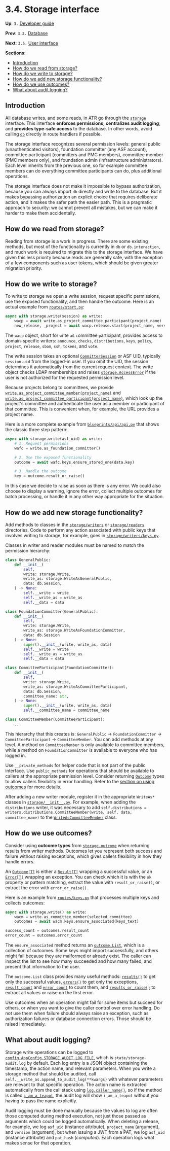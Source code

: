 # 3.4. Storage interface

**Up**: `3.` [Developer guide](developer-guide)

**Prev**: `3.3.` [Database](database)

**Next**: `3.5.` [User interface](user-interface)

**Sections**:

* [Introduction](#introduction)
* [How do we read from storage?](#how-do-we-read-from-storage)
* [How do we write to storage?](#how-do-we-write-to-storage)
* [How do we add new storage functionality?](#how-do-we-add-new-storage-functionality)
* [How do we use outcomes?](#how-do-we-use-outcomes)
* [What about audit logging?](#what-about-audit-logging)

## Introduction

All database writes, and some reads, in ATR go through the [`storage`](/ref/atr/storage/__init__.py) interface. This interface **enforces permissions**, **centralizes audit logging**, and **provides type-safe access** to the database. In other words, avoid calling [`db`](/ref/atr/db/__init__.py) directly in route handlers if possible.

The storage interface recognizes several permission levels: general public (unauthenticated visitors), foundation committer (any ASF account), committee participant (committers and PMC members), committee member (PMC members only), and foundation admin (infrastructure administrators). Each level inherits from the previous one, so for example committee members can do everything committee participants can do, plus additional operations.

The storage interface does not make it impossible to bypass authorization, because you can always import `db` directly and write to the database. But it makes bypassing authorization an explicit choice that requires deliberate action, and it makes the safer path the easier path. This is a pragmatic approach to security: we cannot prevent all mistakes, but we can make it harder to make them accidentally.

## How do we read from storage?

Reading from storage is a work in progress. There are some existing methods, but most of the functionality is currently in `db` or `db.interaction`, and much work is required to migrate this to the storage interface. We have given this less priority because reads are generally safe, with the exception of a few components such as user tokens, which should be given greater migration priority.

## How do we write to storage?

To write to storage we open a write session, request specific permissions, use the exposed functionality, and then handle the outcome. Here is an actual example from [`routes/start.py`](/ref/atr/routes/start.py):

```python
async with storage.write(session) as write:
    wacp = await write.as_project_committee_participant(project_name)
    new_release, _project = await wacp.release.start(project_name, version)
```

The `wacp` object, short for `w`rite `a`s `c`ommittee `p`articipant, provides access to domain-specific writers: `announce`, `checks`, `distributions`, `keys`, `policy`, `project`, `release`, `sbom`, `ssh`, `tokens`, and `vote`.

The write session takes an optional [`CommitterSession`](/ref/atr/route.py:CommitterSession) or ASF UID, typically `session.uid` from the logged-in user. If you omit the UID, the session determines it automatically from the current request context. The write object checks LDAP memberships and raises [`storage.AccessError`](/ref/atr/storage/__init__.py:AccessError) if the user is not authorized for the requested permission level.

Because projects belong to committees, we provide [`write.as_project_committee_member(project_name)`](/ref/atr/storage/__init__.py:as_project_committee_member) and [`write.as_project_committee_participant(project_name)`](/ref/atr/storage/__init__.py:as_project_committee_participant), which look up the project's committee and authenticate the user as a member or participant of that committee. This is convenient when, for example, the URL provides a project name.

Here is a more complete example from [`blueprints/api/api.py`](/ref/atr/blueprints/api/api.py) that shows the classic three step pattern:

```python
async with storage.write(asf_uid) as write:
    # 1. Request permissions
    wafc = write.as_foundation_committer()

    # 2. Use the exposed functionality
    outcome = await wafc.keys.ensure_stored_one(data.key)

    # 3. Handle the outcome
    key = outcome.result_or_raise()
```

In this case we decide to raise as soon as there is any error. We could also choose to display a warning, ignore the error, collect multiple outcomes for batch processing, or handle it in any other way appropriate for the situation.

## How do we add new storage functionality?

Add methods to classes in the [`storage/writers`](/ref/atr/storage/writers/) or [`storage/readers`](/ref/atr/storage/readers/) directories. Code to perform any action associated with public keys that involves writing to storage, for example, goes in [`storage/writers/keys.py`](/ref/atr/storage/writers/keys.py).

Classes in writer and reader modules must be named to match the permission hierarchy:

```python
class GeneralPublic:
    def __init__(
        self,
        write: storage.Write,
        write_as: storage.WriteAsGeneralPublic,
        data: db.Session,
    ) -> None:
        self.__write = write
        self.__write_as = write_as
        self.__data = data

class FoundationCommitter(GeneralPublic):
    def __init__(
        self,
        write: storage.Write,
        write_as: storage.WriteAsFoundationCommitter,
        data: db.Session
    ) -> None:
        super().__init__(write, write_as, data)
        self.__write = write
        self.__write_as = write_as
        self.__data = data

class CommitteeParticipant(FoundationCommitter):
    def __init__(
        self,
        write: storage.Write,
        write_as: storage.WriteAsCommitteeParticipant,
        data: db.Session,
        committee_name: str,
    ) -> None:
        super().__init__(write, write_as, data)
        self.__committee_name = committee_name

class CommitteeMember(CommitteeParticipant):
    ...
```

This hierarchy that this creates is: `GeneralPublic` → `FoundationCommitter` → `CommitteeParticipant` → `CommitteeMember`. You can add methods at any level. A method on `CommitteeMember` is only available to committee members, while a method on `FoundationCommitter` is available to everyone who has logged in.

Use `__private_methods` for helper code that is not part of the public interface. Use `public_methods` for operations that should be available to callers at the appropriate permission level. Consider returning [`Outcome`](/ref/atr/storage/outcome.py:Outcome) types to allow callers flexibility in error handling. Refer to the [section on using outcomes](#how-do-we-use-outcomes) for more details.

After adding a new writer module, register it in the appropriate `WriteAs*` classes in [`storage/__init__.py`](/ref/atr/storage/__init__.py). For example, when adding the `distributions` writer, it was necessary to add `self.distributions = writers.distributions.CommitteeMember(write, self, data, committee_name)` to the [`WriteAsCommitteeMember`](/ref/atr/storage/__init__.py:WriteAsCommitteeMember) class.

## How do we use outcomes?

Consider using **outcome types** from [`storage.outcome`](/ref/atr/storage/outcome.py) when returning results from writer methods. Outcomes let you represent both success and failure without raising exceptions, which gives callers flexibility in how they handle errors.

An [`Outcome[T]`](/ref/atr/storage/outcome.py:Outcome) is either a [`Result[T]`](/ref/atr/storage/outcome.py:Result) wrapping a successful value, or an [`Error[T]`](/ref/atr/storage/outcome.py:Error) wrapping an exception. You can check which it is with the `ok` property or pattern matching, extract the value with `result_or_raise()`, or extract the error with `error_or_raise()`.

Here is an example from [`routes/keys.py`](/ref/atr/routes/keys.py) that processes multiple keys and collects outcomes:

```python
async with storage.write() as write:
    wacm = write.as_committee_member(selected_committee)
    outcomes = await wacm.keys.ensure_associated(keys_text)

success_count = outcomes.result_count
error_count = outcomes.error_count
```

The `ensure_associated` method returns an [`outcome.List`](/ref/atr/storage/outcome.py:List), which is a collection of outcomes. Some keys might import successfully, and others might fail because they are malformed or already exist. The caller can inspect the list to see how many succeeded and how many failed, and present that information to the user.

The `outcome.List` class provides many useful methods: [`results()`](/ref/atr/storage/outcome.py:results) to get only the successful values, [`errors()`](/ref/atr/storage/outcome.py:errors) to get only the exceptions, [`result_count`](/ref/atr/storage/outcome.py:result_count) and [`error_count`](/ref/atr/storage/outcome.py:error_count) to count them, and [`results_or_raise()`](/ref/atr/storage/outcome.py:results_or_raise) to extract all values or raise on the first error.

Use outcomes when an operation might fail for some items but succeed for others, or when you want to give the caller control over error handling. Do not use them when failure should always raise an exception, such as authorization failures or database connection errors. Those should be raised immediately.

## What about audit logging?

Storage write operations can be logged to [`config.AppConfig.STORAGE_AUDIT_LOG_FILE`](/ref/atr/config.py:STORAGE_AUDIT_LOG_FILE), which is `state/storage-audit.log` by default. Each log entry is a JSON object containing the timestamp, the action name, and relevant parameters. When you write a storage method that should be audited, call `self.__write_as.append_to_audit_log(**kwargs)` with whatever parameters are relevant to that specific operation. The action name is extracted automatically from the call stack using [`log.caller_name()`](/ref/atr/log.py:caller_name), so if the method is called [`i_am_a_teapot`](https://datatracker.ietf.org/doc/html/rfc2324), the audit log will show `i_am_a_teapot` without you having to pass the name explicitly.

Audit logging must be done manually because the values to log are often those computed during method execution, not just those passed as arguments which could be logged automatically. When deleting a release, for example, we log `asf_uid` (instance attribute), `project_name` (argument), and `version` (argument), but when issuing a JWT from a PAT, we log `asf_uid` (instance attribute) and `pat_hash` (_computed_). Each operation logs what makes sense for that operation.
